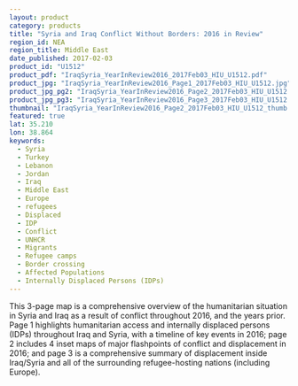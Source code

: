 ```yaml
---
layout: product
category: products
title: "Syria and Iraq Conflict Without Borders: 2016 in Review"
region_id: NEA
region_title: Middle East
date_published: 2017-02-03
product_id: "U1512"
product_pdf: "IraqSyria_YearInReview2016_2017Feb03_HIU_U1512.pdf"
product_jpg: "IraqSyria_YearInReview2016_Page1_2017Feb03_HIU_U1512.jpg"
product_jpg_pg2: "IraqSyria_YearInReview2016_Page2_2017Feb03_HIU_U1512.jpg"
product_jpg_pg3: "IraqSyria_YearInReview2016_Page3_2017Feb03_HIU_U1512.jpg"
thumbnail: "IraqSyria_YearInReview2016_Page2_2017Feb03_HIU_U1512_thumb.jpg"
featured: true
lat: 35.210
lon: 38.864
keywords:
  - Syria
  - Turkey
  - Lebanon
  - Jordan
  - Iraq
  - Middle East
  - Europe
  - refugees
  - Displaced
  - IDP
  - Conflict
  - UNHCR
  - Migrants
  - Refugee camps
  - Border crossing
  - Affected Populations
  - Internally Displaced Persons (IDPs)
---
```

This 3-page map is a comprehensive overview of the humanitarian situation in Syria and Iraq as a result of conflict throughout 2016, and the years prior. Page 1 highlights humanitarian access and internally displaced persons (IDPs) throughout Iraq and Syria, with a timeline of key events in 2016; page 2 includes 4 inset maps of major flashpoints of conflict and displacement in 2016; and page 3 is a comprehensive summary of displacement inside Iraq/Syria and all of the surrounding refugee-hosting nations (including Europe).
